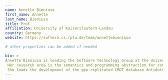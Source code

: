 ```yaml
---
name: Annette Bieniusa
first_name: Annette
last_name: Bieniusa
title: Prof.
affiliation: University of Kaiserslautern-Landau
country: Germany
website: https://softech.cs.rptu.de/team/annettebieniusa

# other properties can be added if needed

bio: >
Annette Bieniusa is leading the Software Technology Group at the University of Kaiserslautern-Landau.
 Her research area is the semantics and programming abstraction for concurrent and distributed programming, with a focus on replication, synchronization, local-first software, and programming languages.
 She leads the development of the geo-replicated CRDT database AntidoteDB and is a Scientific Advisor and Architect of the ElectricSQL platform.
---
```

